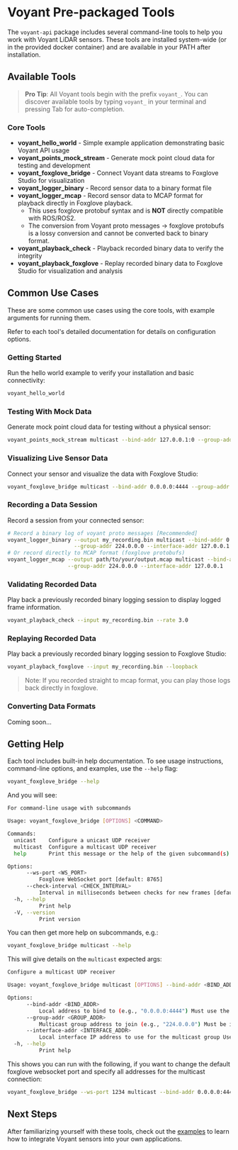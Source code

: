 # Voyant Pre-packaged Tools

The `voyant-api` package includes several command-line tools to help you work with Voyant LiDAR sensors. These tools are installed system-wide (or in the provided docker container)
and are available in your PATH after installation.

## Available Tools

> **Pro Tip**: All Voyant tools begin with the prefix `voyant_`. You can discover available tools by typing `voyant_` in your terminal and pressing Tab for auto-completion.

### Core Tools

<!--
TODO: Add back with links once we create a apge-per-tool

- **[voyant_hello_world](hello_world.md)** - Simple example application demonstrating basic Voyant API usage
- **[voyant_points_mock_stream](points_mock_stream.md)** - Generate mock point cloud data for testing and development
- **[voyant_foxglove_bridge](foxglove_bridge.md)** - Connect Voyant data streams to Foxglove Studio for visualization
- **[voyant_logger_binary](logger_binary.md)** - Record sensor data to a binary format file
- **[voyant_logger_mcap](logger_mcap.md)** - Record sensor data to MCAP format for playback directly in Foxglove playback.
  - This uses foxglove protobuf syntax and is **NOT** directly compatible with ROS/ROS2.
  - The conversion from Voyant proto messages -> foxglove protobufs is a lossy conversion and cannot be converted back to binary format.
- **[voyant_playback_check](playback_check.md)** - Playback recorded binary data to verify the integrity
- **[voyant_playback_foxglove](playback_foxglove.md)** - Replay recorded binary data to Foxglove Studio for visualization and analysis
-->

- **voyant_hello_world** - Simple example application demonstrating basic Voyant API usage
- **voyant_points_mock_stream** - Generate mock point cloud data for testing and development
- **voyant_foxglove_bridge** - Connect Voyant data streams to Foxglove Studio for visualization
- **voyant_logger_binary** - Record sensor data to a binary format file
- **voyant_logger_mcap** - Record sensor data to MCAP format for playback directly in Foxglove playback.
  - This uses foxglove protobuf syntax and is **NOT** directly compatible with ROS/ROS2.
  - The conversion from Voyant proto messages -> foxglove protobufs is a lossy conversion and cannot be converted back to binary format.
- **voyant_playback_check** - Playback recorded binary data to verify the integrity
- **voyant_playback_foxglove** - Replay recorded binary data to Foxglove Studio for visualization and analysis

## Common Use Cases

These are some common use cases using the core tools,
with example arguments for running them.

Refer to each tool's detailed documentation for details on configuration options.

### Getting Started

Run the hello world example to verify your installation and basic connectivity:

```bash
voyant_hello_world
```

### Testing With Mock Data

Generate mock point cloud data for testing without a physical sensor:

```bash
voyant_points_mock_stream multicast --bind-addr 127.0.0.1:0 --group-addr 224.0.0.0:4444
```

### Visualizing Live Sensor Data

Connect your sensor and visualize the data with Foxglove Studio:

```bash
voyant_foxglove_bridge multicast --bind-addr 0.0.0.0:4444 --group-addr 224.0.0.0 --interface-addr 127.0.0.1
```

### Recording a Data Session

Record a session from your connected sensor:

```bash
# Record a binary log of voyant proto messages [Recommended]
voyant_logger_binary --output my_recording.bin multicast --bind-addr 0.0.0.0:4444 \
                     --group-addr 224.0.0.0 --interface-addr 127.0.0.1
# Or record directly to MCAP format (foxglove protobufs)
voyant_logger_mcap --output path/to/your/output.mcap multicast --bind-addr 0.0.0.0:4444 \
                   --group-addr 224.0.0.0 --interface-addr 127.0.0.1
```

### Validating Recorded Data

Play back a previously recorded binary logging session to display logged frame information.

```bash
voyant_playback_check --input my_recording.bin --rate 3.0
```

### Replaying Recorded Data

Play back a previously recorded binary logging session to Foxglove Studio:

```bash
voyant_playback_foxglove --input my_recording.bin --loopback
```

> Note: If you recorded straight to mcap format,
you can play those logs back directly in foxglove.

### Converting Data Formats

Coming soon...

## Getting Help

Each tool includes built-in help documentation.
To see usage instructions, command-line options, and examples, use the `--help` flag:

```bash
voyant_foxglove_bridge --help
```

And you will see:

```bash
For command-line usage with subcommands

Usage: voyant_foxglove_bridge [OPTIONS] <COMMAND>

Commands:
  unicast    Configure a unicast UDP receiver
  multicast  Configure a multicast UDP receiver
  help       Print this message or the help of the given subcommand(s)

Options:
      --ws-port <WS_PORT>
          Foxglove WebSocket port [default: 8765]
      --check-interval <CHECK_INTERVAL>
          Interval in milliseconds between checks for new frames [default: 10]
  -h, --help
          Print help
  -V, --version
          Print version
```

You can then get more help on subcommands, e.g.:

```bash
voyant_foxglove_bridge multicast --help
```

This will give details on the `multicast` expected args:

```bash
Configure a multicast UDP receiver

Usage: voyant_foxglove_bridge multicast [OPTIONS] --bind-addr <BIND_ADDR> --group-addr <GROUP_ADDR>

Options:
      --bind-addr <BIND_ADDR>
          Local address to bind to (e.g., "0.0.0.0:4444") Must use the same port that multicast senders are targeting
      --group-addr <GROUP_ADDR>
          Multicast group address to join (e.g., "224.0.0.0") Must be in the valid multicast range (224.0.0.0 to 239.255.255.255)
      --interface-addr <INTERFACE_ADDR>
          Local interface IP address to use for the multicast group Use "0.0.0.0" to use the default interface, or specify a particular interface IP [default: 0.0.0.0]
  -h, --help
          Print help
```

This shows you can run with the following,
if you want to change the default foxglove websocket port
and specify all addresses for the multicast connection:

```bash
voyant_foxglove_bridge --ws-port 1234 multicast --bind-addr 0.0.0.0:4444 --group-addr 224.0.0.0 --interface-addr 127.0.0.1
```

## Next Steps

After familiarizing yourself with these tools, check out the [examples](../examples/README.md) to learn how to integrate Voyant sensors into your own applications.
